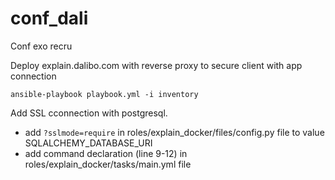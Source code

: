 # conf_dali
Conf exo recru

Deploy explain.dalibo.com with reverse proxy to secure client with app connection

```ansible-playbook playbook.yml -i inventory```

Add SSL cconnection with postgresql.
  * add ```?sslmode=require``` in roles/explain_docker/files/config.py file to value SQLALCHEMY_DATABASE_URI
  * add command declaration (line 9-12) in roles/explain_docker/tasks/main.yml file
